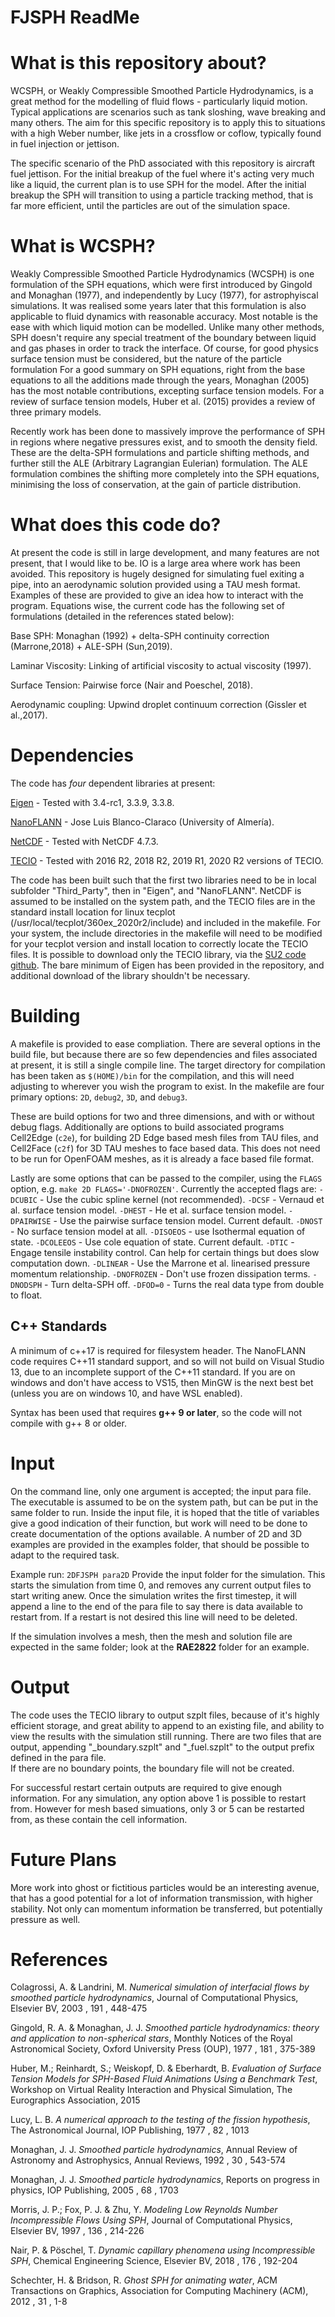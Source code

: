 # FJSPH ReadMe 

# What is this repository about?
WCSPH, or Weakly Compressible Smoothed Particle Hydrodynamics, is a great method for the modelling of fluid flows - particularly liquid motion. Typical applications are scenarios such as tank sloshing, wave breaking and many others. The aim for this specific repository is to apply this to situations with a high Weber number, like jets in a crossflow or coflow, typically found in fuel injection or jettison. 

The specific scenario of the PhD associated with this repository is aircraft fuel jettison. For the initial breakup of the fuel where it's acting very much like a liquid, the current plan is to use SPH for the model. After the initial breakup the SPH will transition to using a particle tracking method, that is far more efficient, until the particles are out of the simulation space. 

# What is WCSPH?
Weakly Compressible Smoothed Particle Hydrodynamics (WCSPH) is one formulation of the SPH equations, which were first introduced by Gingold and Monaghan (1977), and independently by Lucy (1977), for astrophyiscal simulations. It was realised some years later that this formulation is also applicable to fluid dynamics with reasonable accuracy. Most notable is the ease with which liquid motion can be modelled. Unlike many other methods, SPH doesn't require any special treatment of the boundary between liquid and gas phases in order to track the interface. Of course, for good physics surface tension must be considered, but the nature of the particle formulation For a good summary on SPH equations, right from the base equations to all the additions made through the years, Monaghan (2005) has the most notable contributions, excepting surface tension models. For a review of surface tension models, Huber et al. (2015) provides a review of three primary models. 

Recently work has been done to massively improve the performance of SPH in regions where negative pressures exist, and to smooth the density field. These are the delta-SPH formulations and particle shifting methods, and further still the ALE (Arbitrary Lagrangian Eulerian) formulation. The ALE formulation combines the shifting more completely into the SPH equations, minimising the loss of conservation, at the gain of particle distribution. 

# What does this code do?
At present the code is still in large development, and many features are not present, that I would like to be. IO is a large area where work has been avoided. This repository is hugely designed for simulating fuel exiting a pipe, into an aerodynamic solution provided using a TAU mesh format. Examples of these are provided to give an idea how to interact with the program. Equations wise, the current code has the following set of formulations (detailed in the references stated below):

Base SPH: Monaghan (1992) + delta-SPH continuity correction (Marrone,2018) + ALE-SPH (Sun,2019).

Laminar Viscosity: Linking of artificial viscosity to actual viscosity (1997).

Surface Tension: Pairwise force (Nair and Poeschel, 2018).

Aerodynamic coupling: Upwind droplet continuum correction (Gissler et al.,2017).

# Dependencies 
The code has *four* dependent libraries at present:

[Eigen](http://eigen.tuxfamily.org/index.php?title=Main_Page) - Tested with 3.4-rc1, 3.3.9, 3.3.8.

[NanoFLANN](https://github.com/jlblancoc/nanoflann) - Jose Luis Blanco-Claraco (University of Almería).

[NetCDF](https://www.unidata.ucar.edu/downloads/netcdf/) - Tested with NetCDF 4.7.3. 

[TECIO](https://www.tecplot.com/products/tecio-library/) - Tested with 2016 R2, 2018 R2, 2019 R1, 2020 R2 versions of TECIO.

The code has been built such that the first two libraries need to be in local subfolder "Third_Party", then in  "Eigen", and "NanoFLANN". NetCDF is assumed to be installed on the system path, and the TECIO files are in the standard install location for linux tecplot (/usr/local/tecplot/360ex_2020r2/include) and included in the makefile. 
For your system, the include directories in the makefile will need to be modified for your tecplot version and install location to correctly locate the TECIO files.
It is possible to download only the TECIO library, via the [SU2 code github](https://github.com/su2code/SU2/tree/master/externals/tecio).
The bare minimum of Eigen has been provided in the repository, and additional download of the library shouldn't be necessary. 


# Building
A makefile is provided to ease compliation. 
There are several options in the build file, but because there are so few dependencies and files associated at present, it is still a single compile line. 
The target directory for compilation has been taken as `$(HOME)/bin` for the compilation, and this will need adjusting to wherever you wish the program to exist.
In the makefile are four primary options: `2D`, `debug2`, `3D`, and `debug3`. 

These are build options for two and three dimensions, and with or without debug flags. 
Additionally are options to build associated programs Cell2Edge (`c2e`), for building 2D Edge based mesh files from TAU files, and Cell2Face (`c2f`) for 3D TAU meshes to face based data. This does not need to be run for OpenFOAM meshes, as it is already a face based file format.

Lastly are some options that can be passed to the compiler, using the `FLAGS` option, e.g. `make 2D FLAGS='-DNOFROZEN'`. 
Currently the accepted flags are:
`-DCUBIC` - Use the cubic spline kernel (not recommended).
`-DCSF` - Vernaud et al. surface tension model.
`-DHEST` - He et al. surface tension model.
`-DPAIRWISE` - Use the pairwise surface tension model. Current default.
`-DNOST` - No surface tension model at all.
`-DISOEOS` - use Isothermal equation of state.
`-DCOLEEOS` - Use cole equation of state. Current default.
`-DTIC` - Engage tensile instability control. Can help for certain things but does slow computation down.
`-DLINEAR` - Use the Marrone et al. linearised pressure momentum relationship.
`-DNOFROZEN` - Don't use frozen dissipation terms.
`-DNODSPH` - Turn delta-SPH off.
`-DFOD=0` - Turns the real data type from double to float.


## C++ Standards
A minimum of c++17 is required for filesystem header.
The NanoFLANN code requires C++11 standard support, and so will not build on Visual Studio 13, due to an incomplete support of the C++11 standard. If you are on windows and don't have access to VS15, then MinGW is the next best bet (unless you are on windows 10, and have WSL enabled).

Syntax has been used that requires **g++ 9 or later**, so the code will not compile with g++ 8 or older. 

# Input
On the command line, only one argument is accepted; the input para file.
The executable is assumed to be on the system path, but can be put in the same folder to run.
Inside the input file, it is hoped that the title of variables give a good indication of their function, but work will need to be done to create documentation of the options available.
A number of 2D and 3D examples are provided in the examples folder, that should be possible to adapt to the required task.

Example run: `2DFJSPH para2D`
Provide the input folder for the simulation. This starts the simulation from time 0, and removes any current output files to start writing anew.
Once the simulation writes the first timestep, it will append a line to the end of the para file to say there is data available to restart from. 
If a restart is not desired this line will need to be deleted.

If the simulation involves a mesh, then the mesh and solution file are expected in the same folder; look at the **RAE2822** folder for an example. 

# Output
The code uses the TECIO library to output szplt files, because of it's highly efficient storage, and great ability to append to an existing file, and ability to view the results with the simulation still running. 
There are two files that are output, appending "_boundary.szplt" and "_fuel.szplt" to the output prefix defined in the para file.  
If there are no boundary points, the boundary file will not be created.

For successful restart certain outputs are required to give enough information. For any simulation, any option above 1 is possible to restart from. However for mesh based simuations, only 3 or 5 can be restarted from, as these contain the cell information.

# Future Plans
More work into ghost or fictitious particles would be an interesting avenue, that has a good potential for a lot of information transmission, with higher stability. 
Not only can momentum information be transferred, but potentially pressure as well.


# References 
Colagrossi, A. & Landrini, M.
*Numerical simulation of interfacial flows by smoothed particle hydrodynamics*,
Journal of Computational Physics, Elsevier BV, 2003 , 191 , 448-475

Gingold, R. A. & Monaghan, J. J.
*Smoothed particle hydrodynamics: theory and application to non-spherical stars*, 
Monthly Notices of the Royal Astronomical Society, Oxford University Press (OUP), 1977 , 181 , 375-389

Huber, M.; Reinhardt, S.; Weiskopf, D. & Eberhardt, B.
*Evaluation of Surface Tension Models for SPH-Based Fluid Animations Using a Benchmark Test*, 
Workshop on Virtual Reality Interaction and Physical Simulation, The Eurographics Association, 2015

Lucy, L. B.
*A numerical approach to the testing of the fission hypothesis*, 
The Astronomical Journal, IOP Publishing, 1977 , 82 , 1013

Monaghan, J. J.
*Smoothed particle hydrodynamics*, 
Annual Review of Astronomy and Astrophysics, Annual Reviews, 1992 , 30 , 543-574

Monaghan, J. J.
*Smoothed particle hydrodynamics*, 
Reports on progress in physics, IOP Publishing, 2005 , 68 , 1703

Morris, J. P.; Fox, P. J. & Zhu, Y.
*Modeling Low Reynolds Number Incompressible Flows Using SPH*, 
Journal of Computational Physics, Elsevier BV, 1997 , 136 , 214-226

Nair, P. & Pöschel, T.
*Dynamic capillary phenomena using Incompressible SPH*,
Chemical Engineering Science, Elsevier BV, 2018 , 176 , 192-204

Schechter, H. & Bridson, R.
*Ghost SPH for animating water*, 
ACM Transactions on Graphics, Association for Computing Machinery (ACM), 2012 , 31 , 1-8

